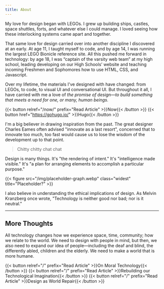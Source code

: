 ```yaml
---
title: About
---
```


My love for design began with LEGOs. I grew up building ships, castles, space shuttles, forts, and whatever else I could manage. I loved seeing how these interlocking systems came apart and together.

That same love for design carried over into another discipline I discovered at an early. At age 11, I taught myself to code, and by age 14, I was running the largest LEGO Bionicle reference site. All this pushed me forward in technology: by age 18, I was “captain of the varsity web team” at my high school, leading developing on our High Schools’ website and teaching incoming Freshmen and Sophomores how to use HTML, CSS, and Javascript.

Over my lifetime, the materials I've designed with have changed: from LEGOs, to code, to visual UI and conversational UI. But throughout it all, I have carried with me a love of *the promise of design—to build something that meets a need for one, or many, human beings.*

{{< button relref="/now/" prefix="Read Article" >}}Now{{< /button >}}
{{< button href="https://gohugo.io/" >}}Hugo{{< /button >}}

I'm a big believer in drawing inspiration from the past. The great designer Charles Eames often advised "innovate as a last resort", concerned that to innovate too much, too fast would cause us to lose the wisdom of the development up to that point.

> Chitty chitty chat chat

Design is many things. It's "the rendering of intent." It's "intelligence made visible." It's "a plan for arranging elements to accomplish a particular purpose."

{{< figure
    src="/img/placeholder-graph.webp" 
    class="widest" 
    title="Placeholder?" >}}
    
I also believe in understanding the ethical implications of design. As Melvin Kranzberg once wrote, "Technology is neither good nor bad; nor is it neutral."

---

## More Thoughts
All technology changes how we experience space, time, community; how we relate to the world. We need to design with people in mind, but then, we also need to expand our idea of people—including the deaf and blind, the differently abled, children and the elderly. We need to make a world that is more humane.

{{< button relref="/" prefix="Read Article" >}}On Moral Technology{{< /button >}}
{{< button relref="/" prefix="Read Article" >}}Rebuilding our Technological Imagination{{< /button >}}
{{< button relref="/" prefix="Read Article" >}}Design as World Repair{{< /button >}}